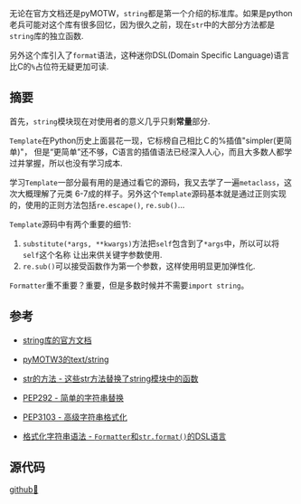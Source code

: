 无论在官方文档还是pyMOTW，`string`都是第一个介绍的标准库。如果是python老兵可能对这个库有很多回忆，因为很久之前，现在`str`中的大部分方法都是`string`库的独立函数.

另外这个库引入了`format`语法，这种迷你DSL(Domain Specific Language)语言比C的`%`占位符无疑更加可读.

## 摘要

首先，`string`模块现在对使用者的意义几乎只剩**常量**部分.

`Template`在Python历史上面昙花一现，它标榜自己相比Ｃ的%插值"simpler(更简单)"，
但是“更简单”还不够，C语言的插值语法已经深入人心，而且大多数人都学过并掌握，所以也没有学习成本.

学习`Template`一部分最有用的是通过看它的源码，我又去学了一遍`metaclass`，这次大概理解了元类
6-7成的样子。另外这个`Template`源码基本就是通过正则实现的，使用的正则方法包括`re.escape()`,
`re.sub()`...

`Template`源码中有两个重要的细节:

1. `substitute(*args, **kwargs)`方法把`self`包含到了`*args`中，所以可以将`self`这个名称
让出来供关键字参数使用.
2. `re.sub()`可以接受函数作为第一个参数，这样使用明显更加弹性化.

`Formatter`重不重要？重要，但是多数时候并不需要`import string`。

## 参考

- [string库的官方文档](https://docs.python.org/3.5/library/string.html)

- [pyMOTW3的text/string](https://pymotw.com/3/string/index.html)

- [str的方法 - 这些str方法替换了string模块中的函数](https://docs.python.org/3/library/stdtypes.html#string-methods)

- [PEP292 - 简单的字符串替换](https://www.python.org/dev/peps/pep-0292)

- [PEP3103 - 高级字符串格式化](https://www.python.org/dev/peps/pep-3103)

- [格式化字符串语法 - `Formatter`和`str.format()`的DSL语言](https://docs.python.org/3.5/library/string.html#format-string-syntax)

## 源代码 

[github🔗](https://github.com/python/cpython/blob/3.6/Lib/string.py)



